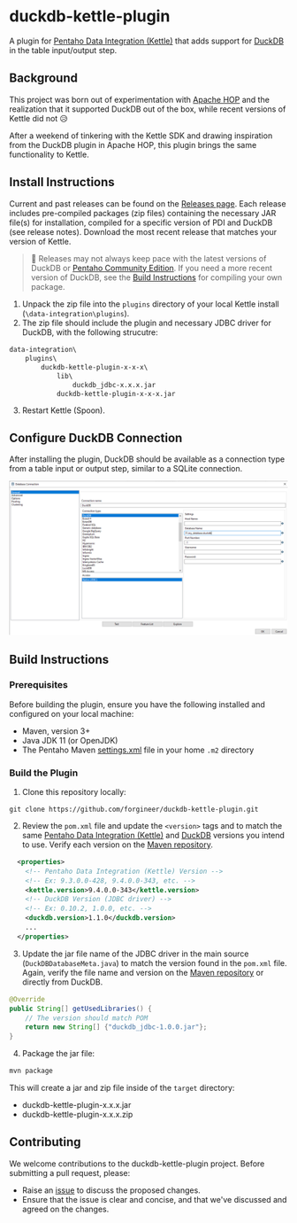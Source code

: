 # duckdb-kettle-plugin
A plugin for [Pentaho Data Integration (Kettle)](https://github.com/pentaho/pentaho-kettle) that adds support for [DuckDB](https://duckdb.org/) in the table input/output step.

## Background
This project was born out of experimentation with [Apache HOP](https://hop.apache.org/) and the realization that it supported DuckDB out of the box, while recent versions of Kettle did not :disappointed_relieved:

After a weekend of tinkering with the Kettle SDK and drawing inspiration from the DuckDB plugin in Apache HOP, this plugin brings the same functionality to Kettle.

## Install Instructions
Current and past releases can be found on the [Releases page](https://github.com/forgineer/duckdb-kettle-plugin/releases). Each release includes pre-compiled packages (zip files) containing the necessary JAR file(s) for installation, compiled for a specific version of PDI and DuckDB (see release notes). Download the most recent release that matches your version of Kettle.

> :memo: Releases may not always keep pace with the latest versions of DuckDB or [Pentaho Community Edition](https://support.pentaho.com/hc/en-us/articles/205789159-Pentaho-Product-Lifecycle-Overview). If you need a more recent version of DuckDB, see the [Build Instructions](#build-instructions) for compiling your own package.

1. Unpack the zip file into the `plugins` directory of your local Kettle install (`\data-integration\plugins`). 
2. The zip file should include the plugin and necessary JDBC driver for DuckDB, with the following strucutre:
```
data-integration\
    plugins\
        duckdb-kettle-plugin-x-x-x\
            lib\
                duckdb_jdbc-x.x.x.jar
            duckdb-kettle-plugin-x-x-x.jar
```
3. Restart Kettle (Spoon).

## Configure DuckDB Connection
After installing the plugin, DuckDB should be available as a connection type from a table input or output step, similar to a SQLite connection.

![DuckDB Connection](./images/duckdb-kettle-connection.png)

## Build Instructions

### Prerequisites
Before building the plugin, ensure you have the following installed and configured on your local machine:
* Maven, version 3+
* Java JDK 11 (or OpenJDK)
* The Pentaho Maven [settings.xml](https://raw.githubusercontent.com/pentaho/maven-parent-poms/master/maven-support-files/settings.xml) file in your home `.m2` directory

### Build the Plugin
1. Clone this repository locally:
```
git clone https://github.com/forgineer/duckdb-kettle-plugin.git
```
2. Review the `pom.xml` file and update the `<version>` tags and to match the same [Pentaho Data Integration (Kettle)](https://mvnrepository.com/artifact/pentaho-kettle/kettle-core) and [DuckDB](https://mvnrepository.com/artifact/org.duckdb/duckdb_jdbc) versions you intend to use. Verify each version on the [Maven repository](https://mvnrepository.com).
```xml
  <properties>
    <!-- Pentaho Data Integration (Kettle) Version -->
    <!-- Ex: 9.3.0.0-428, 9.4.0.0-343, etc. -->
    <kettle.version>9.4.0.0-343</kettle.version>
    <!-- DuckDB Version (JDBC driver) -->
    <!-- Ex: 0.10.2, 1.0.0, etc. -->
    <duckdb.version>1.1.0</duckdb.version>
    ...
  </properties>
```
3. Update the jar file name of the JDBC driver in the main source (`DuckDBDatabaseMeta.java`) to match the version found in the `pom.xml` file. Again, verify the file name and version on the [Maven repository](https://mvnrepository.com/artifact/org.duckdb/duckdb_jdbc) or directly from DuckDB.
```java
@Override
public String[] getUsedLibraries() {
    // The version should match POM
    return new String[] {"duckdb_jdbc-1.0.0.jar"};
}
```
4. Package the jar file:
```bash
mvn package 
```
This will create a jar and zip file inside of the `target` directory:
* duckdb-kettle-plugin-x.x.x.jar
* duckdb-kettle-plugin-x.x.x.zip

## Contributing
We welcome contributions to the duckdb-kettle-plugin project. Before submitting a pull request, please:
* Raise an [issue](https://github.com/forgineer/duckdb-kettle-plugin/issues) to discuss the proposed changes.
* Ensure that the issue is clear and concise, and that we've discussed and agreed on the changes.